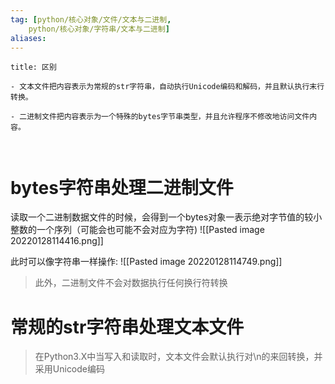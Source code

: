 ```yaml
---
tag: [python/核心对象/文件/文本与二进制,
	python/核心对象/字符串/文本与二进制]
aliases:
---
```


```ad-attention
title: 区别

- 文本文件把内容表示为常规的str字符串，自动执行Unicode编码和解码，并且默认执行末行转换。

- 二进制文件把内容表示为一个特殊的bytes字节串类型，并且允许程序不修改地访问文件内容。



```

# bytes字符串处理二进制文件

读取一个二进制数据文件的时候，会得到一个bytes对象一表示绝对字节值的较小整数的一个序列（可能会也可能不会对应为字符)
![[Pasted image 20220128114416.png]]

此时可以像字符串一样操作:
![[Pasted image 20220128114749.png]]

> 此外，二进制文件不会对数据执行任何换行符转换


# 常规的str字符串处理文本文件

> 在Python3.X中当写入和读取时，文本文件会默认执行对\n的来回转换，并采用Unicode编码
